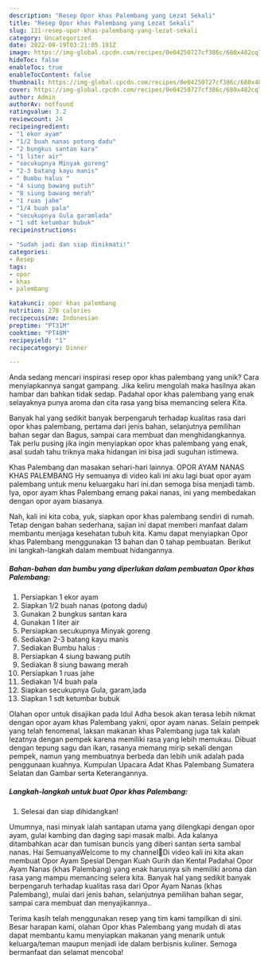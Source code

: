 ```yaml
---
description: "Resep Opor khas Palembang yang Lezat Sekali"
title: "Resep Opor khas Palembang yang Lezat Sekali"
slug: 121-resep-opor-khas-palembang-yang-lezat-sekali
category: Uncategorized
date: 2022-08-19T03:21:05.191Z
image: https://img-global.cpcdn.com/recipes/0e04250727cf386c/680x482cq70/opor-khas-palembang-foto-resep-utama.jpg
hideToc: false
enableToc: true
enableTocContent: false
thumbnail: https://img-global.cpcdn.com/recipes/0e04250727cf386c/680x482cq70/opor-khas-palembang-foto-resep-utama.jpg
cover: https://img-global.cpcdn.com/recipes/0e04250727cf386c/680x482cq70/opor-khas-palembang-foto-resep-utama.jpg
author: Admin
authorAv: notfound
ratingvalue: 3.2
reviewcount: 24
recipeingredient:
- "1 ekor ayam"
- "1/2 buah nanas potong dadu"
- "2 bungkus santan kara"
- "1 liter air"
- "secukupnya Minyak goreng"
- "2-3 batang kayu manis"
- " Bumbu halus "
- "4 siung bawang putih"
- "8 siung bawang merah"
- "1 ruas jahe"
- "1/4 buah pala"
- "secukupnya Gula garamlada"
- "1 sdt ketumbar bubuk"
recipeinstructions:

- "Sudah jadi dan siap dinikmati!"
categories:
- Resep
tags:
- opor
- khas
- palembang

katakunci: opor khas palembang 
nutrition: 278 calories
recipecuisine: Indonesian
preptime: "PT31M"
cooktime: "PT48M"
recipeyield: "1"
recipecategory: Dinner

---
```





Anda sedang mencari inspirasi resep opor khas palembang yang unik? Cara menyiapkannya sangat gampang. Jika keliru mengolah maka hasilnya akan hambar dan bahkan tidak sedap. Padahal opor khas palembang yang enak selayaknya punya aroma dan cita rasa yang bisa memancing selera Kita.





Banyak hal yang sedikit banyak berpengaruh terhadap kualitas rasa dari opor khas palembang, pertama dari jenis bahan, selanjutnya pemilihan bahan segar dan Bagus, sampai cara membuat dan menghidangkannya. Tak perlu pusing jika ingin menyiapkan opor khas palembang yang enak,      asal sudah tahu triknya maka hidangan ini bisa jadi suguhan istimewa.














Khas Palembang dan masakan sehari-hari lainnya. OPOR AYAM NANAS KHAS PALEMBANG Hy semuanya di video kali ini aku lagi buat opor ayam palembang untuk menu keluargaku hari ini.dan semoga bisa menjadi tamb. Iya, opor ayam khas Palembang emang pakai nanas, ini yang membedakan dengan opor ayam biasanya.






Nah, kali ini kita coba, yuk, siapkan opor khas palembang sendiri di rumah. Tetap dengan bahan sederhana, sajian ini dapat memberi manfaat dalam membantu menjaga kesehatan tubuh kita. Kamu dapat menyiapkan Opor khas Palembang menggunakan 13 bahan dan 0 tahap pembuatan. Berikut ini langkah-langkah dalam membuat hidangannya.

<!--inarticleads1-->

##### Bahan-bahan dan bumbu yang diperlukan dalam pembuatan Opor khas Palembang:

1. Persiapkan 1 ekor ayam
1. Siapkan 1/2 buah nanas (potong dadu)
1. Gunakan 2 bungkus santan kara
1. Gunakan 1 liter air
1. Persiapkan secukupnya Minyak goreng
1. Sediakan 2-3 batang kayu manis
1. Sediakan  Bumbu halus :
1. Persiapkan 4 siung bawang putih
1. Sediakan 8 siung bawang merah
1. Persiapkan 1 ruas jahe
1. Sediakan 1/4 buah pala
1. Siapkan secukupnya Gula, garam,lada
1. Siapkan 1 sdt ketumbar bubuk


Olahan opor untuk disajikan pada Idul Adha besok akan terasa lebih nikmat dengan opor ayam khas Palembang yakni, opor ayam nanas. Selain pempek yang telah fenomenal, laksan makanan khas Palembang juga tak kalah lezatnya dengan pempek karena memiliki rasa yang lebih memukau. Dibuat dengan tepung sagu dan ikan, rasanya memang mirip sekali dengan pempek, namun yang membuatnya berbeda dan lebih unik adalah pada penggunaan kuahnya. Kumpulan Upacara Adat Khas Palembang Sumatera Selatan dan Gambar serta Keterangannya. 

<!--inarticleads2-->

##### Langkah-langkah untuk buat Opor khas Palembang:


1. Selesai dan siap dihidangkan!

Umumnya, nasi minyak ialah santapan utama yang dilengkapi dengan opor ayam, gulai kambing dan daging sapi masak malbi. Ada kalanya ditambahkan acar dan tumisan buncis yang diberi santan serta sambal nanas. Hai SemuanyaWelcome to my channel🤗Di video kali ini kita akan membuat Opor Ayam Spesial Dengan Kuah Gurih dan Kental Padahal Opor Ayam Nanas (khas Palembang) yang enak harusnya sih memiliki aroma dan rasa yang mampu memancing selera kita. Banyak hal yang sedikit banyak berpengaruh terhadap kualitas rasa dari Opor Ayam Nanas (khas Palembang), mulai dari jenis bahan, selanjutnya pemilihan bahan segar, sampai cara membuat dan menyajikannya.. 

Terima kasih telah menggunakan resep yang tim kami tampilkan di sini. Besar harapan kami, olahan Opor khas Palembang yang mudah di atas dapat membantu kamu menyiapkan makanan yang menarik untuk keluarga/teman maupun menjadi ide dalam berbisnis kuliner. Semoga bermanfaat dan selamat mencoba!
